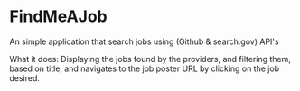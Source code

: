 # FindMeAJob
An simple application that search jobs using (Github & search.gov) API's 

What it does: 
Displaying the jobs found by the providers, and filtering them, based on title, and navigates to the job poster URL by clicking on the job
desired. 
